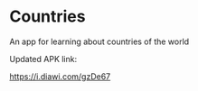 # Countries
An app for learning about countries of the world

Updated APK link:

https://i.diawi.com/gzDe67
